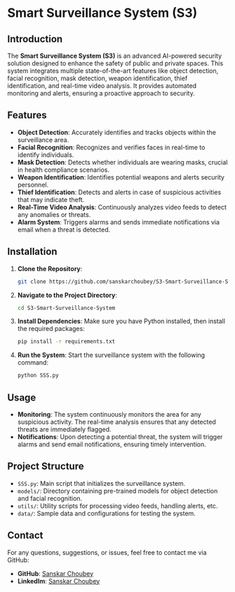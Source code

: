 
# Smart Surveillance System (S3)


## Introduction

The **Smart Surveillance System (S3)** is an advanced AI-powered security solution designed to enhance the safety of public and private spaces. This system integrates multiple state-of-the-art features like object detection, facial recognition, mask detection, weapon identification, thief identification, and real-time video analysis. It provides automated monitoring and alerts, ensuring a proactive approach to security.

## Features

- **Object Detection**: Accurately identifies and tracks objects within the surveillance area.
- **Facial Recognition**: Recognizes and verifies faces in real-time to identify individuals.
- **Mask Detection**: Detects whether individuals are wearing masks, crucial in health compliance scenarios.
- **Weapon Identification**: Identifies potential weapons and alerts security personnel.
- **Thief Identification**: Detects and alerts in case of suspicious activities that may indicate theft.
- **Real-Time Video Analysis**: Continuously analyzes video feeds to detect any anomalies or threats.
- **Alarm System**: Triggers alarms and sends immediate notifications via email when a threat is detected.

## Installation

1. **Clone the Repository**:
   ```bash
   git clone https://github.com/sanskarchoubey/S3-Smart-Surveillance-System.git
   ```
2. **Navigate to the Project Directory**:
   ```bash
   cd S3-Smart-Surveillance-System
   ```
3. **Install Dependencies**:
   Make sure you have Python installed, then install the required packages:
   ```bash
   pip install -r requirements.txt
   ```
4. **Run the System**:
   Start the surveillance system with the following command:
   ```bash
   python SSS.py
   ```

## Usage

- **Monitoring**: The system continuously monitors the area for any suspicious activity. The real-time analysis ensures that any detected threats are immediately flagged.
- **Notifications**: Upon detecting a potential threat, the system will trigger alarms and send email notifications, ensuring timely intervention.

## Project Structure

- `SSS.py`: Main script that initializes the surveillance system.
- `models/`: Directory containing pre-trained models for object detection and facial recognition.
- `utils/`: Utility scripts for processing video feeds, handling alerts, etc.
- `data/`: Sample data and configurations for testing the system.

## Contact

For any questions, suggestions, or issues, feel free to contact me via GitHub:

- **GitHub**: [Sanskar Choubey](https://github.com/sanskarchoubey)
- **LinkedIm**: [Sanskar Choubey](https://www.linkedin.com/in/sanskarchoubey14)

